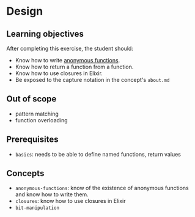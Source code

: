 # Design

## Learning objectives

After completing this exercise, the student should:

- Know how to write [anonymous functions][fns].
- Know how to return a function from a function.
- Know how to use closures in Elixir.
- Be exposed to the capture notation in the concept's `about.md`

## Out of scope

- pattern matching
- function overloading

## Prerequisites

- `basics`: needs to be able to define named functions, return values

## Concepts

- `anonymous-functions`: know of the existence of anonymous functions and know how to write them.
- `closures`: know how to use closures in Elixir
- `bit-manipulation`

[fns]: https://elixir-lang.org/getting-started/basic-types.html#anonymous-functions
